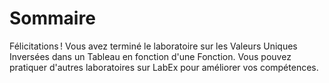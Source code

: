 # Sommaire

Félicitations ! Vous avez terminé le laboratoire sur les Valeurs Uniques Inversées dans un Tableau en fonction d'une Fonction. Vous pouvez pratiquer d'autres laboratoires sur LabEx pour améliorer vos compétences.
